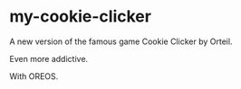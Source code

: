 # my-cookie-clicker

A new version of the famous game Cookie Clicker by Orteil.

Even more addictive.

With OREOS.